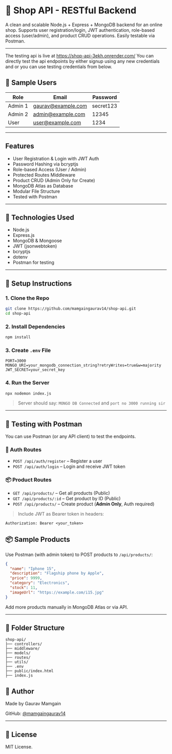 # 🛒 Shop API - RESTful Backend

A clean and scalable Node.js + Express + MongoDB backend for an online shop.
Supports user registration/login, JWT authentication, role-based access (user/admin), and product CRUD operations. Easily testable via Postman.


---

The testing api is live at https://shop-api-3ekh.onrender.com/
You can directly test the api endpoints by either signup using any new credentials and or you can use testing credentials from below.


## 👥 Sample Users

| Role  | Email                                           | Password |
| ----- | ----------------------------------------------- | -------- |
|Admin 1| [gaurav@example.com](mailto:gaurav@example.com) | secret123   |
| Admin 2  | [admin@example.com](mailto:user@example.com)     | 12345  |
| User  | [user@example.com](mailto:user@example.com)     | 1234   |

---


## Features

* User Registration & Login with JWT Auth
* Password Hashing via bcryptjs
* Role-based Access (User / Admin)
* Protected Routes Middleware
* Product CRUD (Admin Only for Create)
* MongoDB Atlas as Database
* Modular File Structure
* Tested with Postman

---

## 🚀 Technologies Used

* Node.js
* Express.js
* MongoDB & Mongoose
* JWT (jsonwebtoken)
* bcryptjs
* dotenv
* Postman for testing

---

## 🔧 Setup Instructions

### 1. Clone the Repo

```bash
git clone https://github.com/mamgaingaurav14/shop-api.git
cd shop-api
```

### 2. Install Dependencies

```bash
npm install
```

### 3. Create `.env` File

```env
PORT=3000
MONGO_URI=your_mongodb_connection_string?retryWrites=true&w=majority
JWT_SECRET=your_secret_key
```

### 4. Run the Server

```bash
npx nodemon index.js
```

> Server should say: `MONGO DB Connected` and `port no 3000 running sir`

---

## 🧪 Testing with Postman

You can use Postman (or any API client) to test the endpoints.

### 🔐 Auth Routes

* `POST /api/auth/register` – Register a user
* `POST /api/auth/login` – Login and receive JWT token

### 📦 Product Routes

* `GET /api/products/` – Get all products (Public)
* `GET /api/products/:id` – Get product by ID (Public)
* `POST /api/products/` – Create product (**Admin Only**, Auth required)

> Include JWT as Bearer token in headers:

```
Authorization: Bearer <your_token>
```



## 📦 Sample Products

Use Postman (with admin token) to POST products to `/api/products/`:

```json
{
  "name": "Iphone 15",
  "description": "Flagship phone by Apple",
  "price": 9999,
  "category": "Electronics",
  "stock": 11,
  "imageUrl": "https://example.com/i15.jpg"
}
```

Add more products manually in MongoDB Atlas or via API.

---

## 📁 Folder Structure

```
shop-api/
├── controllers/
├── middleware/
├── models/
├── routes/
├── utils/
├── .env
├── public/index.html
├── index.js
```


## 🧠 Author

Made by Gaurav Mamgain

GitHub: [@mamgaingaurav14](https://github.com/mamgaingaurav14)

---

## 📜 License

MIT License.
